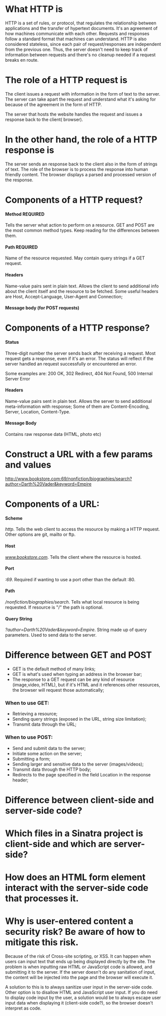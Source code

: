 # What HTTP is

HTTP is a set of rules, or protocol, that regulates the relationship between applications and the transfer of hypertext documents. It's an agreement of how machines communicate with each other. Requests and responses follow a standard format that machines can understand. HTTP is also considered stateless, since each pair of request/responses are independent from the previous one. Thus, the server doesn't need to keep track of information between requests and there's no cleanup needed if a request breaks en route.

# The role of a HTTP request is

The client issues a request with information in the form of text to the server. The server can take apart the request and understand what it's asking for because of the agreement in the form of HTTP.

The server that hosts the website handles the request and issues a response back to the client( browser).

# In the other hand, the role of a HTTP response is

The server sends an response back to the client also in the form of strings of text. The role of the browser is to process the response into human friendly content. The browser displays a parsed and processed version of the response.

# Components of a HTTP request?

#### Method **REQUIRED**

Tells the server what action to perform on a resource. GET and POST are the most common method types. Keep reading for the differences between them.

#### Path **REQUIRED**

Name of the resource requested. May contain query strings if a GET request.

#### Headers

Name-value pairs sent in plain text. Allows the client to send additional info about the client itself and the resource to be fetched. Some useful headers are Host, Accept-Language, User-Agent and Connection;

#### Message body (for POST requests)



# Components of a HTTP response?

#### Status

Three-digit number the server sends back after receiving a request. Most request gets a response, even if it's an error. The status will reflect if the server handled an request successfully or encountered an error.

Some examples are: 200 OK, 302 Redirect, 404 Not Found, 500 Internal Server Error

#### Headers

Name-value pairs sent in plain text. Allows the server to send additional meta-information with response; Some of them are Content-Encoding, Server, Location, Content-Type.

#### Message Body

Contains raw response data (HTML, photo etc)


# Construct a URL with a few params and values

http://www.bookstore.com:69/nonfiction/biographies/search?author=Darth%20Vader&keyword=Empire

# Components of a URL:

#### Scheme

*http*. Tells the web client to access the resource by making a HTTP request. Other options are git, mailto or ftp.

#### Host

*www.bookstore.com*. Tells the client where the resource is hosted.

#### Port

*:69*. Required if wanting to use a port other than the default :80.

#### Path

*/nonfiction/biographies/search*. Tells what local resource is being requested. If resource is "/" the path is optional.

#### Query String

*?author=Darth%20Vader&keyword=Empire*. String made up of query parameters. Used to send data to the server.

# Difference between GET and POST
- GET is the default method of many links;
- GET is what's used when typing an address in the browser bar;
- The response to a GET request can be any kind of resource (image,video, HTML), but if it's HTML and it references other resources, the browser will request those automatically;

### When to use GET:
- Retrieving a resource;
- Sending query strings (exposed in the URL, string size limitation);
- Transmit data through the URL;

### When to use POST:
- Send and submit data to the server;
- Initiate some action on the server;
- Submitting a form;
- Sending larger and sensitive data to the server (images/videos);
- Transmit data through the HTTP body;
- Redirects to the page specified in the field Location in the response header;



# Difference between client-side and server-side code?

# Which files in a Sinatra project is client-side and which are server-side?

# How does an HTML form element interact with the server-side code that processes it.

# Why is user-entered content a security risk? Be aware of how to mitigate this risk.

Because of the risk of Cross-site scripting, or XSS. It can happen when users can input text that ends up being displayed directly by the site. The problem is when inputting raw HTML or JavaScript code is allowed, and submitting it to the server. If the server doesn't do any sanitation of input, the content will be injected into the page and the browser will execute it.

A solution to this is to always sanitize user input in the server-side code.
Other option is to disallow HTML and JavaScript user input.
If you do need to display code input by the user, a solution would be to always escape user input data when displaying it (client-side code?), so the browser doesn't interpret as code.


